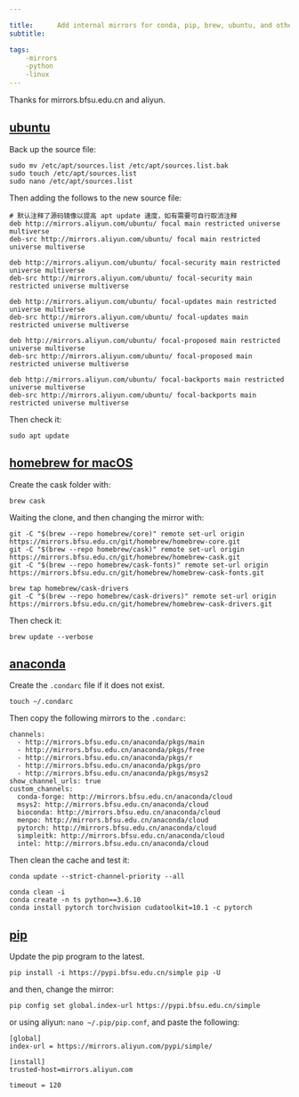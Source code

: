 ```yaml
---

title:      Add internal mirrors for conda, pip, brew, ubuntu, and other multiple tools.
subtitle:   

tags:
    -mirrors
    -python
    -linux
---
```


Thanks for mirrors.bfsu.edu.cn and aliyun.

## [ubuntu](https://developer.aliyun.com/mirror/ubuntu?spm=a2c6h.13651102.0.0.160e1b118v7Jjb)
Back up the source file:
```
sudo mv /etc/apt/sources.list /etc/apt/sources.list.bak
sudo touch /etc/apt/sources.list
sudo nano /etc/apt/sources.list 
```
Then adding the follows to the new source file:
```
# 默认注释了源码镜像以提高 apt update 速度，如有需要可自行取消注释
deb http://mirrors.aliyun.com/ubuntu/ focal main restricted universe multiverse
deb-src http://mirrors.aliyun.com/ubuntu/ focal main restricted universe multiverse

deb http://mirrors.aliyun.com/ubuntu/ focal-security main restricted universe multiverse
deb-src http://mirrors.aliyun.com/ubuntu/ focal-security main restricted universe multiverse

deb http://mirrors.aliyun.com/ubuntu/ focal-updates main restricted universe multiverse
deb-src http://mirrors.aliyun.com/ubuntu/ focal-updates main restricted universe multiverse

deb http://mirrors.aliyun.com/ubuntu/ focal-proposed main restricted universe multiverse
deb-src http://mirrors.aliyun.com/ubuntu/ focal-proposed main restricted universe multiverse

deb http://mirrors.aliyun.com/ubuntu/ focal-backports main restricted universe multiverse
deb-src http://mirrors.aliyun.com/ubuntu/ focal-backports main restricted universe multiverse
```

Then check it:
```
sudo apt update
```

## [homebrew for macOS](https://mirrors.bfsu.edu.cn/help/homebrew/)
Create the cask folder with:
```
brew cask
```
Waiting the clone, and then changing the mirror with:
```
git -C "$(brew --repo homebrew/core)" remote set-url origin https://mirrors.bfsu.edu.cn/git/homebrew/homebrew-core.git
git -C "$(brew --repo homebrew/cask)" remote set-url origin https://mirrors.bfsu.edu.cn/git/homebrew/homebrew-cask.git
git -C "$(brew --repo homebrew/cask-fonts)" remote set-url origin https://mirrors.bfsu.edu.cn/git/homebrew/homebrew-cask-fonts.git

brew tap homebrew/cask-drivers
git -C "$(brew --repo homebrew/cask-drivers)" remote set-url origin https://mirrors.bfsu.edu.cn/git/homebrew/homebrew-cask-drivers.git
```

Then check it:
```
brew update --verbose
```

## [anaconda](https://mirrors.bfsu.edu.cn/help/anaconda/)
Create the `.condarc` file if it does not exist.
```
touch ~/.condarc
```
Then copy the following mirrors to the `.condarc`:
```
channels:
  - http://mirrors.bfsu.edu.cn/anaconda/pkgs/main
  - http://mirrors.bfsu.edu.cn/anaconda/pkgs/free
  - http://mirrors.bfsu.edu.cn/anaconda/pkgs/r
  - http://mirrors.bfsu.edu.cn/anaconda/pkgs/pro
  - http://mirrors.bfsu.edu.cn/anaconda/pkgs/msys2
show_channel_urls: true
custom_channels:
  conda-forge: http://mirrors.bfsu.edu.cn/anaconda/cloud
  msys2: http://mirrors.bfsu.edu.cn/anaconda/cloud
  bioconda: http://mirrors.bfsu.edu.cn/anaconda/cloud
  menpo: http://mirrors.bfsu.edu.cn/anaconda/cloud
  pytorch: http://mirrors.bfsu.edu.cn/anaconda/cloud
  simpleitk: http://mirrors.bfsu.edu.cn/anaconda/cloud
  intel: http://mirrors.bfsu.edu.cn/anaconda/cloud
```

Then clean the cache and test it:
```
conda update --strict-channel-priority --all  

conda clean -i 
conda create -n ts python==3.6.10
conda install pytorch torchvision cudatoolkit=10.1 -c pytorch
```

## [pip](https://mirrors.bfsu.edu.cn/help/pypi/)
Update the pip program to the latest.
```
pip install -i https://pypi.bfsu.edu.cn/simple pip -U
```
and then, change the mirror:
```
pip config set global.index-url https://pypi.bfsu.edu.cn/simple
```

or using aliyun: `nano ~/.pip/pip.conf`, and paste the following:
```
[global]
index-url = https://mirrors.aliyun.com/pypi/simple/

[install]
trusted-host=mirrors.aliyun.com

timeout = 120
```